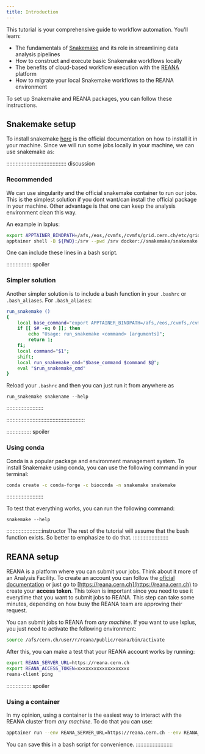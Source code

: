 ```yaml
---
title: Introduction
---
```


This tutorial is your comprehensive guide to workflow automation. You'll learn:

 * The fundamentals of [Snakemake](https://snakemake.readthedocs.io/en/stable/) and its role in streamlining data analysis pipelines
 * How to construct and execute basic Snakemake workflows locally
 * The benefits of cloud-based workflow execution with the [REANA](https://reana.cern.ch/) platform
 * How to migrate your local Snakemake workflows to the REANA environment

To set up Snakemake and REANA packages, you can follow these instructions.


## Snakemake setup

To install snakemake [here](https://snakemake.readthedocs.io/en/stable/getting_started/installation.html) is the official documentation on how to install it in your machine. Since we will run some jobs locally in your machine, we can use snakemake as:

::::::::::::::::::::::::::::::::::::::: discussion

### Recommended

We can use singularity and the official snakemake container to run our jobs. This is the simplest solution if you dont want/can install the official package in your machine. Other advantage is that one can keep the analysis environment clean this way.

An example in lxplus:
```BASH
export APPTAINER_BINDPATH=/afs,/eos,/cvmfs,/cvmfs/grid.cern.ch/etc/grid-security:/etc/grid-security  ## this is optional (if needed)
apptainer shell -B ${PWD}:/srv --pwd /srv docker://snakemake/snakemake /bin/bash
```
One can include these lines in a bash script.

:::::::::::::::: spoiler

### Simpler solution

Another simpler solution is to include a bash function in your `.bashrc` or `.bash_aliases`. For `.bash_aliases`:
```BASH
run_snakemake ()
{ 
    local base_command="export APPTAINER_BINDPATH=/afs,/eos,/cvmfs,/cvmfs/grid.cern.ch/etc/grid-security:/etc/grid-security && apptainer exec -B ${PWD}:/srv --pwd /srv docker://snakemake/snakemake";
    if [[ $# -eq 0 ]]; then
        echo "Usage: run_snakemake <command> [arguments]";
        return 1;
    fi;
    local command="$1";
    shift;
    local run_snakemake_cmd="$base_command $command $@";
    eval "$run_snakemake_cmd"
}
```
Reload your `.bashrc` and then you can just run it from anywhere as
```
run_snakemake snakename --help
```

::::::::::::::::::::::::


:::::::::::::::::::::::::::::::::::::::::::::::::::

:::::::::::::::: spoiler

### Using conda

Conda is a popular package and environment management system. To install Snakemake using conda, you can use the following command in your terminal:
```BASH
conda create -c conda-forge -c bioconda -n snakemake snakemake
```

::::::::::::::::::::::::

To test that everything works, you can run the following command:
```
snakemake --help
```
:::::::::::::::::::::::instructor
The rest of the tutorial will assume that the bash function exists. So better to emphasize to do that.
:::::::::::::::::::::::


## REANA setup

REANA is a platform where you can submit your jobs. Think about it more of an Analysis Facility. To create an account you can follow the [oficial documentation](https://docs.reana.io/getting-started/first-example/) or just go to [https://reana.cern.ch](https://reana.cern.ch) to create your **access token**. This token is important since you need to use it everytime that you want to submit jobs to REANA. This step can take some minutes, depending on how busy the REANA team are approving their request.

You can submit jobs to REANA from _any machine_. If you want to use lxplus, you just need to activate the following environment:
```BASH
source /afs/cern.ch/user/r/reana/public/reana/bin/activate
```

After this, you can make a test that your REANA account works by running:
```BASH
export REANA_SERVER_URL=https://reana.cern.ch
export REANA_ACCESS_TOKEN=xxxxxxxxxxxxxxxxxxx
reana-client ping
```

:::::::::::::::: spoiler

### Using a container

In my opinion, using a container is the easiest way to interact with the REANA cluster from _any machine_. To do that you can use:
```BASH
apptainer run --env REANA_SERVER_URL=https://reana.cern.ch --env REANA_ACCESS_TOKEN=YOUR_ACCESS_TOKEN --bind ${PWD}:/srv --pwd /srv  docker://docker.io/reanahub/reana-client:0.9.3 ping
```
You can save this in a bash script for convenience.
::::::::::::::::::::::::

<!-- 
## Gitlab repository

FIXME: place any data you want learners to use in `episodes/data` and then use
       a relative link ( [data zip file](data/lesson-data.zip) ) to provide a
       link to it, replacing the example.com link.
Download the [data zip file](https://example.com/FIXME) and unzip it to your Desktop
FIXME -->

